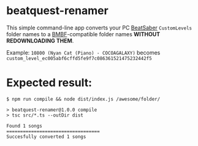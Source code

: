beatquest-renamer
==================

This simple command-line app converts your PC [BeatSaber](beatsaber) `CustomLevels`
folder names to a [BMBF](BMBF)-compatible folder names **WITHOUT REDOWNLOADING THEM**.

Example:
`10800 (Nyan Cat (Piano) - COCOAGALAXY)` becomes `custom_level_ec005abf6cffd5fe9f7c086361521475232442f5`

[beatsaber]: https://www.beatsaber.com/
[BMBF]: https://bmbf.dev/stable

# Expected result:

```
$ npm run compile && node dist/index.js /awesome/folder/

> beatquest-renamer@1.0.0 compile
> tsc src/*.ts --outDir dist

Found 1 songs
==================================
Succesfully converted 1 songs
```
